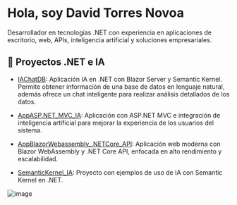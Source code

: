 # Hola, soy David Torres Novoa

Desarrollador en tecnologías .NET con experiencia en aplicaciones de escritorio, web, APIs, inteligencia artificial y soluciones empresariales.

## 📌 Proyectos .NET e IA
- [IAChatDB](https://github.com/David-punto-net/IAChatDB): Aplicación IA en .NET con Blazor Server y Semantic Kernel. Permite obtener información de una base de datos en lenguaje natural, además ofrece un chat inteligente para realizar análisis detallados de los datos.

- [AppASP.NET_MVC_IA](https://github.com/David-punto-net/AppASP.NET_MVC_IA): Aplicación con ASP.NET MVC e integración de inteligencia artificial para mejorar la experiencia de los usuarios del sistema.

- [AppBlazorWebassembly_.NETCore_API](https://github.com/David-punto-net/AppBlazorWebassembly_.NETCore_API): Aplicación web moderna con Blazor WebAssembly y .NET Core API, enfocada en alto rendimiento y escalabilidad.

- [SemanticKernel_IA](https://github.com/David-punto-net/SemanticKernel_IA): Proyecto con ejemplos de uso de IA con Semantic Kernel en .NET.
  
  



![image](https://github.com/user-attachments/assets/9f0cd028-6612-4e88-ad5c-5de1487d767a)

